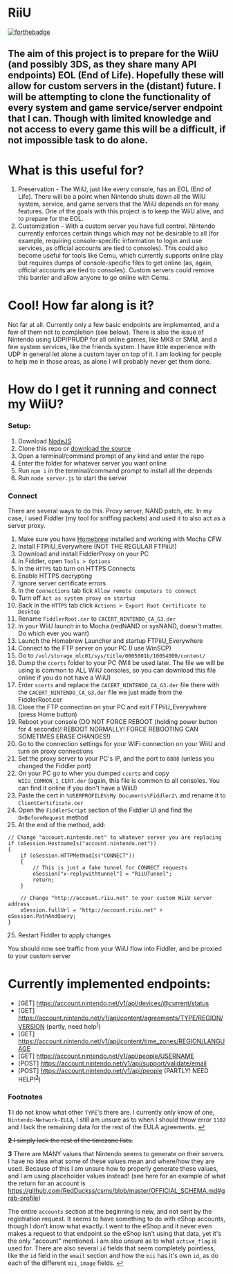 # RiiU

[![forthebadge](http://forthebadge.com/images/badges/built-with-love.svg)](http://forthebadge.com)

## The aim of this project is to prepare for the WiiU (and possibly 3DS, as they share many API endpoints) EOL (End of Life). Hopefully these will allow for custom servers in the (distant) future. I will be attempting to clone the functionality of every system and game service/server endpoint that I can. Though with limited knowledge and not access to every game this will be a difficult, if not impossible task to do alone.

# What is this useful for?
1. Preservation - The WiiU, just like every console, has an EOL (End of Life). There will be a point when Nintendo shuts down all the WiiU system, service, and game servers that the WiiU depends on for many features. One of the goals with this project is to keep the WiiU alive, and to prepare for the EOL.
2. Customization - With a custom server you have full control. Nintendo currently enforces certain things which may not be desirable to all (for example, requiring console-specific information to login and use services, as official accounts are tied to consoles). This could also become useful for tools like Cemu, which currently supports online play but requires dumps of console-specific files to get online (as, again, official accounts are tied to consoles). Custom servers could remove this barrier and allow anyone to go online with Cemu.

# Cool! How far along is it?
Not far at all. Currently only a few basic endpoints are implemented, and a few of them not to completion (see below). There is also the issue of Nintendo using UDP/PRUDP for all online games, like MK8 or SMM, and a few system services, like the friends system. I have little experience with UDP in general let alone a custom layer on top of it. I am looking for people to help me in those areas, as alone I will probably never get them done.

# How do I get it running and connect my WiiU?
### Setup:
1. Download [NodeJS](https://nodejs.org/en/)
2. Clone this repo or [download the source](https://github.com/RedDuckss/RiiU/archive/master.zip)
3. Open a terminal/command prompt of any kind and enter the repo
4. Enter the folder for whatever server you want online
5. Run `npm i` in the terminal/command prompt to install all the depends
6. Run `node server.js` to start the server
### Connect
There are several ways to do this. Proxy server, NAND patch, etc. In my case, I used Fiddler (my tool for sniffing packets) and used it to also act as a server proxy.
1. Make sure you have [Homebrew](https://wiiu.guide/) installed and working with Mocha CFW
2. Install FTPiiU_Everywhere (NOT THE REGULAR FTPiiU!)
3. Download and install FiddlerProxy on your PC
4. In Fiddler, open `Tools > Options`
5. In the `HTTPS` tab turn on HTTPS Connects
5. Enable HTTPS decrypting
6. Ignore server certificate errors
7. In the `Connections` tab tick `Allow remote computers to connect`
8. Turn off `Act as system proxy on startup`
9. Back in the `HTTPS` tab click `Actions > Export Root Certificate to Desktop`
10. Rename `FiddlerRoot.cer` to `CACERT_NINTENDO_CA_G3.der`
11. In your WiiU launch in to Mocha (redNAND or sysNAND, doesn't matter. Do which ever you want)
12. Launch the Homebrew Launcher and startup FTPiiU_Everywhere
13. Connect to the FTP server on your PC (I use WinSCP)
14. Go to `/vol/storage_mlc01/sys/title/0005001b/10054000/content/`
15. Dump the `ccerts` folder to your PC (Will be used later. The file we will be using is common to ALL WiiU consoles, so you can download this file online if you do not have a WiiU)
16. Enter `scerts` and replace the `CACERT_NINTENDO_CA_G3.der` file there with the `CACERT_NINTENDO_CA_G3.der` file we just made from the FiddlerRoot.cer
17. Close the FTP connection on your PC and exit FTPiiU_Everywhere (press Home button)
18. Reboot your console (DO NOT FORCE REBOOT (holding power button for 4 seconds)! REBOOT NORMALLY! FORCE REBOOTING CAN SOMETIMES ERASE CHANGES!)
19. Go to the connection settings for your WiFi connection on your WiiU and turn on proxy connections
20. Set the proxy server to your PC's IP, and the port to `8888` (unless you changed the Fiddler port)
21. On your PC go to wher you dumped `ccerts` and copy `WIIU_COMMON_1_CERT.der` (again, this file is common to all consoles. You can find it online if you don't have a WiiU)
22. Paste the cert in `%USERPROFILE%\My Documents\Fiddler2\` and rename it to `ClientCertificate.cer`
23. Open the `FiddlerScript` section of the Fiddler UI and find the `OnBeforeRequest` method
24. At the end of the method, add:
```
// Change "account.nintendo.net" to whatever server you are replacing
if (oSession.HostnameIs("account.nintendo.net"))
{
    if (oSession.HTTPMethodIs("CONNECT"))
    {
        // This is just a fake tunnel for CONNECT requests
        oSession["x-replywithtunnel"] = "RiiUTunnel";
        return;
    }

    // Change "http://account.riiu.net" to your custom WiiU server address
    oSession.fullUrl = "http://account.riiu.net" + oSession.PathAndQuery;
}
```
25. Restart Fiddler to apply changes

You should now see traffic from your WiiU flow into Fiddler, and be proxied to your custom server

# Currently implemented endpoints:
- [GET] https://account.nintendo.net/v1/api/devices/@current/status
- [GET] https://account.nintendo.net/v1/api/content/agreements/TYPE/REGION/VERSION (partly, need help<sup id="a1">[1](#f1)</sup>)
- [GET] https://account.nintendo.net/v1/api/content/time_zones/REGION/LANGUAGE
- [GET] https://account.nintendo.net/v1/api/people/USERNAME
- [POST] https://account.nintendo.net/v1/api/support/validate/email
- [POST] https://account.nintendo.net/v1/api/people (PARTLY! NEED HELP!<sup id="a3">[3](#f3)</sup>)



### Footnotes

<b id="f1">1</b> I do not know what other `TYPE`'s there are. I currently only know of one, `Nintendo-Network-EULA`, I still am unsure as to when I should throw error `1102` and I lack the remaining data for the rest of the EULA agreements. [↩](#a1)

~~<b id="f2">2</b> I simply lack the rest of the timezone lists.~~

<b id="f3">3</b> There are MANY values that Nintendo seems to generate on their servers. I have no idea what some of these values mean and where/how they are used. Because of this I am unsure how to properly generate these values, and I am using placeholder values instead! (see here for an example of what the return for an account is https://github.com/RedDuckss/csms/blob/master/OFFICIAL_SCHEMA.md#grab-profile)

The entire `accounts` section at the beginning is new, and not sent by the registration request. It seems to have something to do with eShop accounts, though I don't know what exactly. I went to the eShop and it never even makes a request to that endpoint so the eShop isn't using that data, yet it's the only "account" mentioned. I am also unsure as to what `active_flag` is used for. There are also several `id` fields that seem completely pointless, like the `id` field in the `email` section and how the `mii` has it's own `id`, as do each of the different `mii_image` fields. [↩](#a3)

